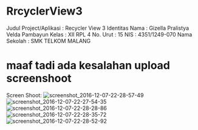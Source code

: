 # RrcyclerView3

Judul Project/Aplikasi : Recycler View 3 Identitas Nama : Gizella Pralistya Velda Pambayun Kelas : XII RPL 4 No. Urut : 15 NIS : 4351/1249-070 Nama Sekolah : SMK TELKOM MALANG

# maaf tadi ada kesalahan upload screenshoot
Screen Shoot:
![screenshot_2016-12-07-22-28-57-49](https://cloud.githubusercontent.com/assets/14922011/20976484/3b960432-bcd5-11e6-9e6e-b960c20386a6.png)
![screenshot_2016-12-07-22-27-54-35](https://cloud.githubusercontent.com/assets/14922011/20976485/3b9a2058-bcd5-11e6-86c9-8632a8164dca.png)
![screenshot_2016-12-07-22-28-28-86](https://cloud.githubusercontent.com/assets/14922011/20976487/3bdbc634-bcd5-11e6-927f-8054560629f4.png)
![screenshot_2016-12-07-22-28-35-72](https://cloud.githubusercontent.com/assets/14922011/20976486/3bde3202-bcd5-11e6-8fdc-018722f73646.png)
![screenshot_2016-12-07-22-28-52-92](https://cloud.githubusercontent.com/assets/14922011/20976488/3bf36956-bcd5-11e6-9c94-663772e69637.png)
